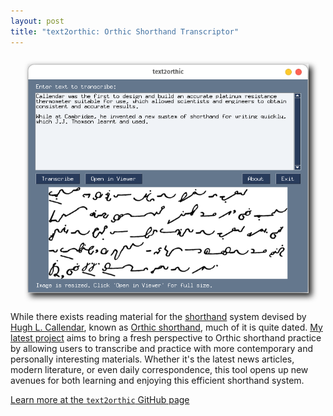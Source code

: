 ```yaml
---
layout: post
title: "text2orthic: Orthic Shorthand Transcriptor"
---
```


<p align="center" style="padding: 12px;">
    <a href="https://github.com/rmattila/text2orthic"><img width="450" src="https://raw.githubusercontent.com/rmattila/text2orthic/main/resources/demo_gui.png" style="-webkit-filter: drop-shadow(5px 5px 5px #222); filter: drop-shadow(5px 5px 5px #222);"></a>
</p>

While there exists reading material for the [shorthand](https://en.wikipedia.org/wiki/Shorthand) system devised by [Hugh L. Callendar](https://en.wikipedia.org/wiki/Hugh_Longbourne_Callendar), known as [Orthic shorthand](https://orthic.shorthand.fun/), much of it is quite dated. [My latest project](https://github.com/rmattila/text2orthic) aims to bring a fresh perspective to Orthic shorthand practice by allowing users to transcribe and practice with more contemporary and personally interesting materials. Whether it's the latest news articles, modern literature, or even daily correspondence, this tool opens up new avenues for both learning and enjoying this efficient shorthand system.

[Learn more at the `text2orthic` GitHub page](https://github.com/rmattila/text2orthic) 
